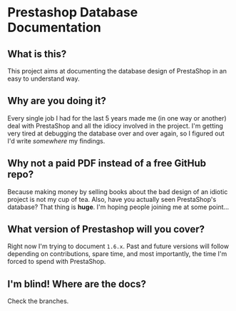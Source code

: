 # Prestashop Database Documentation

## What is this?

This project aims at documenting the database design of PrestaShop in an easy to
understand way.

## Why are you doing it?

Every single job I had for the last 5 years made me (in one way or another) deal
with PrestaShop and all the idiocy involved in the project. I'm getting very
tired at debugging the database over and over again, so I figured out I'd
write *somewhere* my findings.

## Why not a paid PDF instead of a free GitHub repo?

Because making money by selling books about the bad design of an idiotic project
is not my cup of tea. Also, have you actually seen PrestaShop's database? That
thing is <b>huge</b>. I'm hoping people joining me at some point...

## What version of Prestashop will you cover?

Right now I'm trying to document `1.6.x`. Past and future versions will follow
depending on contributions, spare time, and most importantly, the time I'm
forced to spend with PrestaShop.

## I'm blind! Where are the docs?

Check the branches.
